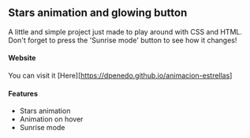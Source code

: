 ## Stars animation and glowing button

A little and simple project just made to play around with CSS and HTML. Don't forget to press the 'Sunrise mode' button to see how it changes!


#### Website
You can visit it [Here][https://dpenedo.github.io/animacion-estrellas]

#### Features

- Stars animation
- Animation on hover
- Sunrise mode



